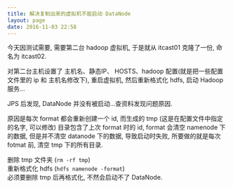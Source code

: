 ```yaml
---
title: 解决复制出来的虚拟机不能启动 DataNode
layout: page
date: 2016-11-03 22:58
---
```


今天因测试需要, 需要第二台 hadoop 虚拟机, 于是就从 itcast01 克隆了一份, 命名为 itcast02.

对第二台主机设置了 主机名、静态IP、 HOSTS、hadoop 配置(就是把一些配置文件里的 ip 和 主机名修改下), 重启虚拟机, 然后重新格式化 hdfs, 启动 Hadoop 服务…

JPS 后发现, DataNode 并没有被启动…查资料发现问题原因.

原因是每次 format 都会重新创建一个 id, 而生成的 tmp (这是在配置文件中指定的名字, 可以修改) 目录包含了上次 format 时的 id, format 会清空 namenode 下的数据, 但是并不清空 datanode 下的数据, 导致启动时失败, 所要做的就是每次 fotmat 前, 清空 tmp 下的所有目录.

删除 tmp 文件夹 (`rm -rf tmp`) <br>重新格式化 hdfs (`hdfs namenode -format`) <br>必须要删除 tmp 后再格式化, 不然会启动不了 DataNode.
